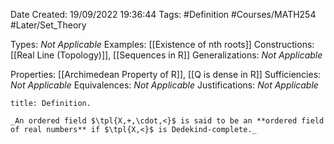 <div class="topSpace"></div>

Date Created: 19/09/2022 19:36:44
Tags: #Definition #Courses/MATH254 #Later/Set_Theory

Types: _Not Applicable_
Examples: [[Existence of nth roots]]
Constructions: [[Real Line (Topology)]], [[Sequences in R]]
Generalizations: _Not Applicable_

Properties: [[Archimedean Property of R]], [[Q is dense in R]]
Sufficiencies: _Not Applicable_
Equivalences: _Not Applicable_
Justifications: _Not Applicable_

``` ad-Definition
title: Definition.

_An ordered field $\tpl{X,+,\cdot,<}$ is said to be an **ordered field of real numbers** if $\tpl{X,<}$ is Dedekind-complete._

```
